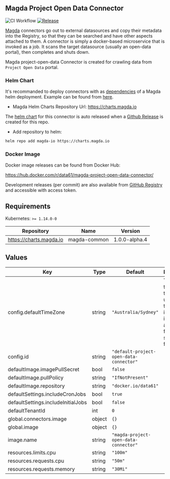 ## Magda Project Open Data Connector

![CI Workflow](https://github.com/magda-io/magda-project-open-data-connector/workflows/Main%20CI%20Workflow/badge.svg?branch=master) [![Release](https://img.shields.io/github/release/magda-io/magda-project-open-data-connector.svg)](https://github.com/magda-io/magda-project-open-data-connector/releases)

[Magda](https://github.com/magda-io/magda) connectors go out to external datasources and copy their metadata into the Registry, so that they can be searched and have other aspects attached to them. A connector is simply a docker-based microservice that is invoked as a job. It scans the target datasource (usually an open-data portal), then completes and shuts down.

Magda project-open-data Connector is created for crawling data from `Project Open Data` portal.

### Helm Chart

It's recommanded to deploy connectors with as [dependencies](https://helm.sh/docs/topics/chart_best_practices/dependencies/) of a Magda helm deployment. Example can be found from [here](https://github.com/magda-io/magda-config).

-   Magda Helm Charts Repository Url: https://charts.magda.io

The [helm chart](https://helm.sh/docs/topics/charts/) for this connector is auto released when a [Github Release](https://help.github.com/en/github/administering-a-repository/creating-releases) is created for this repo.

-   Add repository to helm:

```bash
helm repo add magda-io https://charts.magda.io
```

### Docker Image

Docker image releases can be found from Docker Hub:

https://hub.docker.com/r/data61/magda-project-open-data-connector/

Development releases (per commit) are also available from [GitHub Registry](https://github.com/magda-io/magda-project-open-data-connector/packages) and accessible with access token.

## Requirements

Kubernetes: `>= 1.14.0-0`

| Repository              | Name         | Version       |
| ----------------------- | ------------ | ------------- |
| https://charts.magda.io | magda-common | 1.0.0-alpha.4 |

## Values

| Key                                | Type   | Default                                 | Description                                                                                                 |
| ---------------------------------- | ------ | --------------------------------------- | ----------------------------------------------------------------------------------------------------------- |
| config.defaultTimeZone             | string | `"Australia/Sydney"`                    | The default time zone that will be used when timezone information is not available from source data fields. |
| config.id                          | string | `"default-project-open-data-connector"` |                                                                                                             |
| defaultImage.imagePullSecret       | bool   | `false`                                 |                                                                                                             |
| defaultImage.pullPolicy            | string | `"IfNotPresent"`                        |                                                                                                             |
| defaultImage.repository            | string | `"docker.io/data61"`                    |                                                                                                             |
| defaultSettings.includeCronJobs    | bool   | `true`                                  |                                                                                                             |
| defaultSettings.includeInitialJobs | bool   | `false`                                 |                                                                                                             |
| defaultTenantId                    | int    | `0`                                     |                                                                                                             |
| global.connectors.image            | object | `{}`                                    |                                                                                                             |
| global.image                       | object | `{}`                                    |                                                                                                             |
| image.name                         | string | `"magda-project-open-data-connector"`   |                                                                                                             |
| resources.limits.cpu               | string | `"100m"`                                |                                                                                                             |
| resources.requests.cpu             | string | `"50m"`                                 |                                                                                                             |
| resources.requests.memory          | string | `"30Mi"`                                |                                                                                                             |

